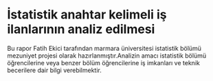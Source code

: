 # İstatistik anahtar kelimeli iş ilanlarının analiz edilmesi

Bu rapor Fatih Ekici tarafından marmara üniversitesi istatistik bölümü mezuniyet projesi olarak hazırlanmıştır.Analizin amacı istatistik bölümü öğrencilerine veya benzer bölüm öğrencilerine iş imkanları ve teknik becerilere dair bilgi verebilmektir.
